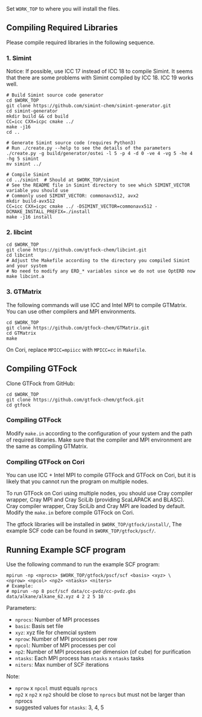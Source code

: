 Set `WORK_TOP` to where you will install the files.



## Compiling Required Libraries

Please compile required libraries in the following sequence.

### 1. Simint

Notice: If possible, use ICC 17 instead of ICC 18 to compile Simint. It seems that there are some problems with Simint compiled by ICC 18. ICC 19 works well. 

```shell
# Build Simint source code generator
cd $WORK_TOP
git clone https://github.com/simint-chem/simint-generator.git
cd simint-generator
mkdir build && cd build
CC=icc CXX=icpc cmake ../
make -j16
cd ..

# Generate Simint source code (requires Python3)
# Run ./create.py --help to see the details of the parameters
./create.py -g build/generator/ostei -l 5 -p 4 -d 0 -ve 4 -vg 5 -he 4 -hg 5 simint
mv simint ../

# Compile Simint
cd ../simint  # Should at $WORK_TOP/simint
# See the README file in Simint directory to see which SIMINT_VECTOR variable you should use
# Commonly used SIMINT_VECTOR: commonavx512, avx2
mkdir build-avx512
CC=icc CXX=icpc cmake ../ -DSIMINT_VECTOR=commonavx512 -DCMAKE_INSTALL_PREFIX=./install
make -j16 install
```



### 2. libcint

```shell
cd $WORK_TOP
git clone https://github.com/gtfock-chem/libcint.git
cd libcint
# Adjust the Makefile according to the directory you compiled Simint and your system
# No need to modify any ERD_* variables since we do not use OptERD now
make libcint.a 
```



### 3. GTMatrix

The following commands will use ICC and Intel MPI to compile GTMatrix. You can use other compilers and MPI environments. 

```shell
cd $WORK_TOP
git clone https://github.com/gtfock-chem/GTMatrix.git
cd GTMatrix
make
```

On Cori, replace `MPICC=mpiicc` with `MPICC=cc` in `Makefile`.



## Compiling GTFock

Clone GTFock from GitHub:

```shell
cd $WORK_TOP
git clone https://github.com/gtfock-chem/gtfock.git
cd gtfock
```

### Compiling GTFock 

Modify `make.in` according to the configuration of your system and the path of required libraries. Make sure that the compiler and MPI environment are the same as compiling GTMatrix.

### Compiling GTFock on Cori

You can use ICC + Intel MPI to compile GTFock and GTFock on Cori, but it is likely that you cannot run the program on multiple nodes. 

To run GTFock on Cori using multiple nodes, you should use Cray compiler wrapper, Cray MPI and Cray SciLib (providing ScaLAPACK and BLASC). Cray compiler wrapper, Cray SciLib and Cray MPI are loaded by default. Modify the `make.in` before compile GTFock on Cori.


The gtfock libraries will be installed in `$WORK_TOP/gtfock/install/`, The example SCF code can be found in `$WORK_TOP/gtfock/pscf/`.



## Running Example SCF program

Use the following command to run the example SCF program:

```shell
mpirun -np <nprocs> $WORK_TOP/gtfock/pscf/scf <basis> <xyz> \
<nprow> <npcol> <np2> <ntasks> <niters>
# Example:
# mpirun -np 8 pscf/scf data/cc-pvdz/cc-pvdz.gbs data/alkane/alkane_62.xyz 4 2 2 5 10 
```

Parameters:
* `nprocs`: Number of MPI processes
* `basis`:  Basis set file
* `xyz`: xyz file for chemcial system
* `nprow`:  Number of MPI processes per row
* `npcol`:  Number of MPI processes per col
* `np2`: Number of MPI processes per dimension (of cube) for purification
* `ntasks`: Each MPI process has `ntasks` x `ntasks` tasks
* `niters`: Max number of SCF iterations

Note:
* `nprow` x `npcol` must equals `nprocs`
* `np2` x `np2` x `np2` should be close to `nprocs` but must not be larger than nprocs
* suggested values for `ntasks`: 3, 4, 5
